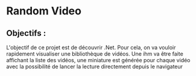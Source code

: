 # Random Video

## Objectifs :
L'objectif de ce projet est de découvrir .Net. Pour cela, on va vouloir rapidement visualiser une bibliothèque de vidéos.
Une ihm va être faite affichant la liste des vidéos, une miniature est générée pour chaque vidéo avec la possibilité de lancer la lecture directement depuis le navigateur
